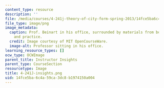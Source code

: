 ```yaml
---
content_type: resource
description: ''
file: /media/courses/4-241j-theory-of-city-form-spring-2013/14fce5ba6c4a59ca3dc8b1974150a004_4-241J-insights.png
file_type: image/png
image_metadata:
  caption: Prof. Beinart in his office, surrounded by materials from both teaching
    and practice.
  credit: Image courtesy of MIT OpenCourseWare.
  image-alt: Professor sitting in his office.
learning_resource_types: []
ocw_type: OCWImage
parent_title: Instructor Insights
parent_type: CourseSection
resourcetype: Image
title: 4-241J-insights.png
uid: 14fce5ba-6c4a-59ca-3dc8-b1974150a004
---
```


